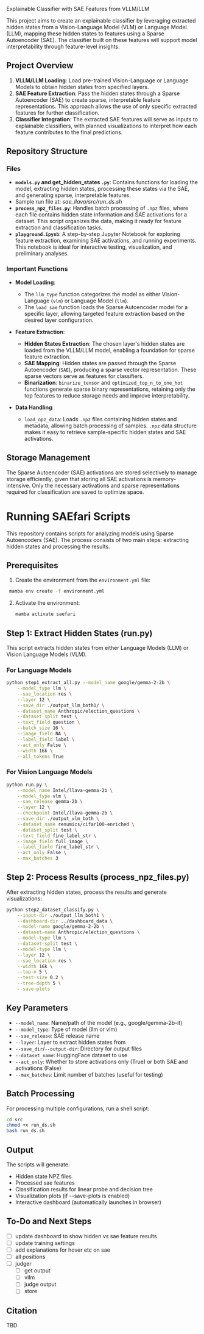 Explainable Classifier with SAE Features from VLLM/LLM

This project aims to create an explainable classifier by leveraging extracted hidden states from a Vision-Language Model (VLM) or Language Model (LLM), mapping these hidden states to features using a Sparse Autoencoder (SAE). The classifier built on these features will support model interpretability through feature-level insights.

## Project Overview

1. **VLLM/LLM Loading**: Load pre-trained Vision-Language or Language Models to obtain hidden states from specified layers.
2. **SAE Feature Extraction**: Pass the hidden states through a Sparse Autoencoder (SAE) to create sparse, interpretable feature representations. This approach allows the use of only specific extracted features for further classification.
3. **Classifier Integration**: The extracted SAE features will serve as inputs to explainable classifiers, with planned visualizations to interpret how each feature contributes to the final predictions.

## Repository Structure

### Files

- **`models.py` and get_hidden_states `.py`**: Contains functions for loading the model, extracting hidden states, processing these states via the SAE, and generating sparse, interpretable features.
- Sample run file at: *sae_llava/src/run_ds.sh*
- **`process_npz_files.py`**: Handles batch processing of `.npz` files, where each file contains hidden state information and SAE activations for a dataset. This script organizes the data, making it ready for feature extraction and classification tasks.
- **`playground.ipynb`**: A step-by-step Jupyter Notebook for exploring feature extraction, examining SAE activations, and running experiments. This notebook is ideal for interactive testing, visualization, and preliminary analyses.

### Important Functions

- **Model Loading**:

  - The `llm_type` function categorizes the model as either Vision-Language (`vlm`) or Language Model (`llm`).
  - The `load_sae` function loads the Sparse Autoencoder model for a specific layer, allowing targeted feature extraction based on the desired layer configuration.
- **Feature Extraction**:

  - **Hidden States Extraction**: The chosen layer's hidden states are loaded from the VLLM/LLM model, enabling a foundation for sparse feature extraction.
  - **SAE Mapping**: Hidden states are passed through the Sparse Autoencoder (`SAE`), producing a sparse vector representation. These sparse vectors serve as features for classifiers.
  - **Binarization**: `binarize_tensor` and `optimized_top_n_to_one_hot` functions generate sparse binary representations, retaining only the top features to reduce storage needs and improve interpretability.
- **Data Handling**:

  - `load_npz_data`: Loads `.npz` files containing hidden states and metadata, allowing batch processing of samples. `.npz` data structure makes it easy to retrieve sample-specific hidden states and SAE activations.

## Storage Management

The Sparse Autoencoder (SAE) activations are stored selectively to manage storage efficiently, given that storing all SAE activations is memory-intensive. Only the necessary activations and sparse representations required for classification are saved to optimize space.


# Running SAEfari Scripts

This repository contains scripts for analyzing models using Sparse Autoencoders (SAE). The process consists of two main steps: extracting hidden states and processing the results.

## Prerequisites

1. Create the environment from the `environment.yml` file:

  ```bash
   mamba env create -f environment.yml
  ```

2. Activate the environment:
   
   ```bash
   mamba activate saefari
   ```

## Step 1: Extract Hidden States (run.py)

This script extracts hidden states from either Language Models (LLM) or Vision Language Models (VLM).

### For Language Models

```bash
python step1_extract_all.py --model_name google/gemma-2-2b \
    --model_type llm \
    --sae_location res \
    --layer 12 \
    --save_dir ./output_llm_both1/ \
    --dataset_name Anthropic/election_questions \
    --dataset_split test \
    --text_field question \
    --batch_size 16 \
    --image_field NA \
    --label_field label \
    --act_only False \
    --width 16k \
    --all_tokens True
```

### For Vision Language Models

```bash
python run.py \
    --model_name Intel/llava-gemma-2b \
    --model_type vlm \
    --sae_release gemma-2b \
    --layer 12 \
    --checkpoint Intel/llava-gemma-2b \
    --save_dir ./output_vlm_both \
    --dataset_name renumics/cifar100-enriched \
    --dataset_split test \
    --text_field fine_label_str \
    --image_field full_image \
    --label_field fine_label_str \
    --act_only False \
    --max_batches 3
```

## Step 2: Process Results (process_npz_files.py)

After extracting hidden states, process the results and generate visualizations:

```bash
python step2_dataset_classify.py \
    --input-dir ./output_llm_both1 \
    --dashboard-dir ../dashboard_data \
    --model-name google/gemma-2-2b \
    --dataset-name Anthropic/election_questions \
    --model-type llm \
    --dataset-split test \
    --model-type llm \
    --layer 12 \
    --sae_location res \
    --width 16k \
    --top-n 5 \
    --test-size 0.2 \
    --tree-depth 5 \
    --save-plots
```

## Key Parameters

- `--model_name`: Name/path of the model (e.g., google/gemma-2b-it)
- `--model_type`: Type of model (llm or vlm)
- `--sae_release`: SAE release name
- `--layer`: Layer to extract hidden states from
- `--save_dir`/`--output-dir`: Directory for output files
- `--dataset_name`: HuggingFace dataset to use
- `--act_only`: Whether to store activations only (True) or both SAE and activations (False)
- `--max_batches`: Limit number of batches (useful for testing)

## Batch Processing

For processing multiple configurations, run a shell script:

   ```bash
   cd src
   chmod +x run_ds.sh
   bash run_ds.sh
   ```

## Output

The scripts will generate:
- Hidden state NPZ files
- Processed sae features
- Classification results for linear probe and decision tree
- Visualization plots (if --save-plots is enabled)
- Interactive dashboard (automatically launches in browser)


## To-Do and Next Steps

- [ ] update dashboard to show hidden vs sae feature results
- [ ] update training settings 
- [ ] add explanations for hover etc on sae
- [ ] all positions
- [ ] judger
  - [ ] get output
  - [ ] vllm
  - [ ] judge output 
  - [ ] store

## Citation
TBD
